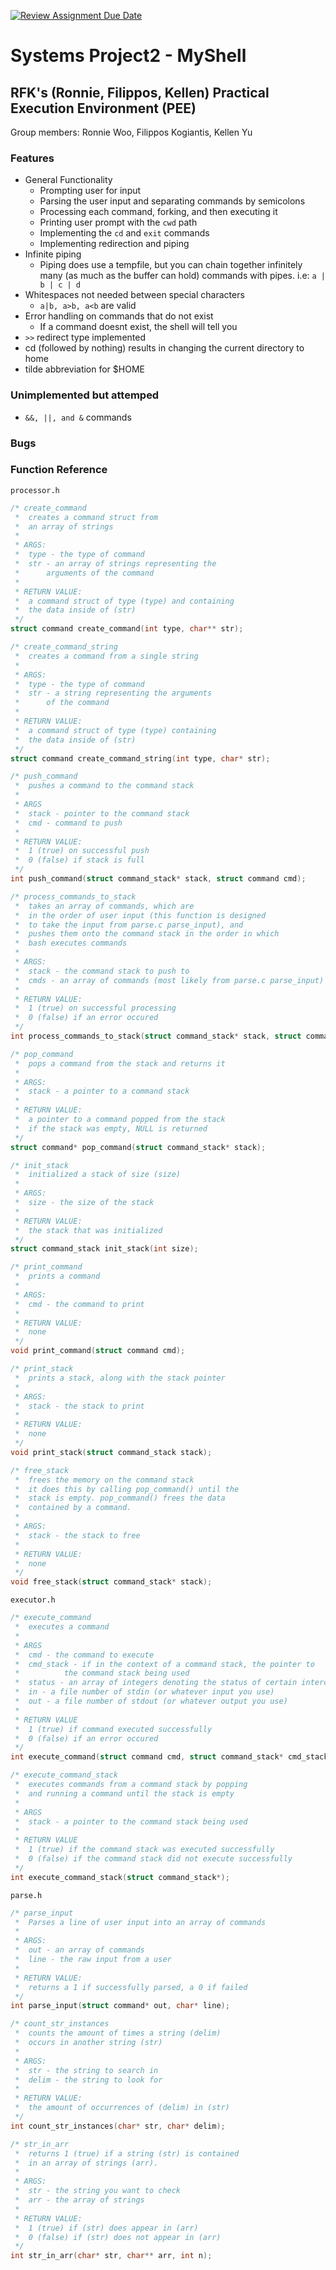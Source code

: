 [![Review Assignment Due Date](https://classroom.github.com/assets/deadline-readme-button-22041afd0340ce965d47ae6ef1cefeee28c7c493a6346c4f15d667ab976d596c.svg)](https://classroom.github.com/a/Tfg6waJb)
# Systems Project2 - MyShell

## RFK's (Ronnie, Filippos, Kellen) Practical Execution Environment (PEE)
Group members: Ronnie Woo, Filippos Kogiantis, Kellen Yu

### Features
- General Functionality
	- Prompting user for input
	- Parsing the user input and separating commands by semicolons
	- Processing each command, forking, and then executing it
	- Printing user prompt with the ```cwd``` path
	- Implementing the ```cd``` and ```exit``` commands
	- Implementing redirection and piping
- Infinite piping
	- Piping does use a tempfile, but you can chain together infinitely many (as much as the buffer can hold) commands with pipes. i.e: ```a | b | c | d```
- Whitespaces not needed between special characters
	- ```a|b, a>b, a<b``` are valid
- Error handling on commands that do not exist
	- If a command doesnt exist, the shell will tell you
- `>>` redirect type implemented
- cd (followed by nothing) results in changing the current directory to home
- tilde abbreviation for $HOME

### Unimplemented but attemped
- ```&&, ||, and &``` commands

### Bugs

### Function Reference
`processor.h`
```c
/* create_command
 *	creates a command struct from
 *	an array of strings
 *
 * ARGS:
 * 	type - the type of command
 * 	str - an array of strings representing the 
 * 		arguments of the command
 *
 * RETURN VALUE:
 * 	a command struct of type (type) and containing
 * 	the data inside of (str)
 */
struct command create_command(int type, char** str);

/* create_command_string
 * 	creates a command from a single string
 *
 * ARGS:
 * 	type - the type of command
 * 	str - a string representing the arguments
 * 		of the command
 *
 * RETURN VALUE:
 * 	a command struct of type (type) containing
 * 	the data inside of (str)
 */
struct command create_command_string(int type, char* str);

/* push_command
 * 	pushes a command to the command stack
 *
 * ARGS
 * 	stack - pointer to the command stack
 * 	cmd - command to push
 *
 * RETURN VALUE:
 * 	1 (true) on successful push
 * 	0 (false) if stack is full
 */
int push_command(struct command_stack* stack, struct command cmd);

/* process_commands_to_stack
 * 	takes an array of commands, which are
 * 	in the order of user input (this function is designed
 * 	to take the input from parse.c parse_input), and 
 * 	pushes them onto the command stack in the order in which
 * 	bash executes commands
 *
 * ARGS:
 * 	stack - the command stack to push to
 * 	cmds - an array of commands (most likely from parse.c parse_input)
 *
 * RETURN VALUE:
 * 	1 (true) on successful processing
 * 	0 (false) if an error occured
 */
int process_commands_to_stack(struct command_stack* stack, struct command* cmds);

/* pop_command
 * 	pops a command from the stack and returns it
 *
 * ARGS:
 * 	stack - a pointer to a command stack
 *
 * RETURN VALUE:
 * 	a pointer to a command popped from the stack
 * 	if the stack was empty, NULL is returned
 */
struct command* pop_command(struct command_stack* stack);

/* init_stack
 * 	initialized a stack of size (size)
 *
 * ARGS:
 * 	size - the size of the stack
 *
 * RETURN VALUE:
 * 	the stack that was initialized
 */
struct command_stack init_stack(int size);

/* print_command
 * 	prints a command
 *
 * ARGS:
 * 	cmd - the command to print
 *
 * RETURN VALUE:
 * 	none
 */
void print_command(struct command cmd);

/* print_stack
 * 	prints a stack, along with the stack pointer
 *
 * ARGS:
 * 	stack - the stack to print
 *
 * RETURN VALUE:
 * 	none
 */
void print_stack(struct command_stack stack);

/* free_stack
 * 	frees the memory on the command stack
 * 	it does this by calling pop_command() until the 
 * 	stack is empty. pop_command() frees the data
 * 	contained by a command.
 *
 * ARGS:
 * 	stack - the stack to free
 *
 * RETURN VALUE:
 * 	none
 */
void free_stack(struct command_stack* stack);
```
`executor.h`
```c
/* execute_command
 * 	executes a command
 *
 * ARGS
 * 	cmd - the command to execute
 * 	cmd_stack - if in the context of a command stack, the pointer to
 * 		    the command stack being used
 *	status - an array of integers denoting the status of certain intercommand conditions
 *	in - a file number of stdin (or whatever input you use)
 *	out - a file number of stdout (or whatever output you use)
 *
 * RETURN VALUE
 * 	1 (true) if command executed successfully
 * 	0 (false) if an error occured
 */	
int execute_command(struct command cmd, struct command_stack* cmd_stack, int* status, int in, int out);

/* execute_command_stack
 * 	executes commands from a command stack by popping
 * 	and running a command until the stack is empty
 *
 * ARGS
 * 	stack - a pointer to the command stack being used
 *
 * RETURN VALUE
 * 	1 (true) if the command stack was executed successfully
 * 	0 (false) if the command stack did not execute successfully
 */
int execute_command_stack(struct command_stack*);
```
`parse.h`
```c
/* parse_input
 * 	Parses a line of user input into an array of commands
 *
 * ARGS:
 * 	out - an array of commands 
 * 	line - the raw input from a user
 *
 * RETURN VALUE:
 * 	returns a 1 if successfully parsed, a 0 if failed
 */
int parse_input(struct command* out, char* line);

/* count_str_instances
 * 	counts the amount of times a string (delim) 
 * 	occurs in another string (str)
 *
 * ARGS:
 * 	str - the string to search in
 * 	delim - the string to look for
 *
 * RETURN VALUE:
 * 	the amount of occurrences of (delim) in (str)
 */
int count_str_instances(char* str, char* delim);

/* str_in_arr
 * 	returns 1 (true) if a string (str) is contained
 * 	in an array of strings (arr).
 *
 * ARGS:
 * 	str - the string you want to check
 * 	arr - the array of strings
 *
 * RETURN VALUE:
 * 	1 (true) if (str) does appear in (arr)
 * 	0 (false) if (str) does not appear in (arr)
 */
int str_in_arr(char* str, char** arr, int n);
```




